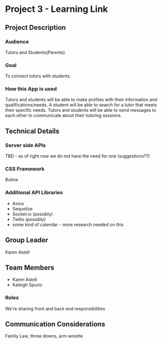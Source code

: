 # Project 3 - Learning Link

## Project Description

### Audience
Tutors and Students(Parents)

### Goal 
To connect tutors with students.

### How this App is used
Tutors and students will be able to make profiles with their information and qualifications/needs.  A student will be able to search for a tutor that meets their specific needs.  Tutors and students will be able to send messages to each other to communicate about their tutoring sessions.

## Technical Details

### Server side APIs
TBD - as of right now we do not have the need for one (suggestions??)

### CSS Framework
Bulma

### Additional API Libraries
* Axios
* Sequelize
* Socket.io (possibly)
* Twilio (possibly)
* some kind of calendar - more research needed on this

## Group Leader
Karen Astell

## Team Members
* Karen Astell
* Kaleigh Spurio

### Roles
We're sharing front and back end responsibilities

## Communication Considerations
Family Law, throw downs, arm wrestle